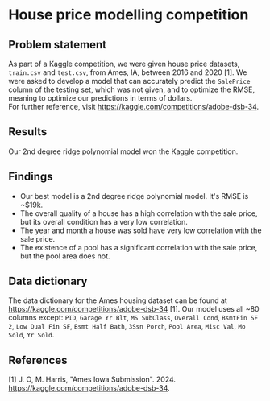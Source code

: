 # House price modelling competition

## Problem statement
As part of a Kaggle competition, we were given house price datasets, `train.csv` and `test.csv`, from Ames, IA, between 2016 and 2020 [1]. We were asked to develop a model that can accurately predict the `SalePrice` column of the testing set, which was not given, and to optimize the RMSE, meaning to optimize our predictions in terms of dollars.
<br>
For further reference, visit https://kaggle.com/competitions/adobe-dsb-34.

## Results
Our 2nd degree ridge polynomial model won the Kaggle competition.

## Findings
* Our best model is a 2nd degree ridge polynomial model. It's RMSE is ~$19k.
* The overall quality of a house has a high correlation with the sale price, but its overall condition has a very low correlation.
* The year and month a house was sold have very low correlation with the sale price.
* The existence of a pool has a significant correlation with the sale price, but the pool area does not.

## Data dictionary
The data dictionary for the Ames housing dataset can be found at https://kaggle.com/competitions/adobe-dsb-34 [1].
Our model uses all ~80 columns except: `PID`, `Garage Yr Blt`, `MS SubClass`, `Overall Cond`, `BsmtFin SF 2`, `Low Qual Fin SF`, `Bsmt Half Bath`, `3Ssn Porch`, `Pool Area`, `Misc Val`, `Mo Sold`, `Yr Sold`.

## References
[1] J. O, M. Harris, "Ames Iowa Submission". 2024. https://kaggle.com/competitions/adobe-dsb-34.
